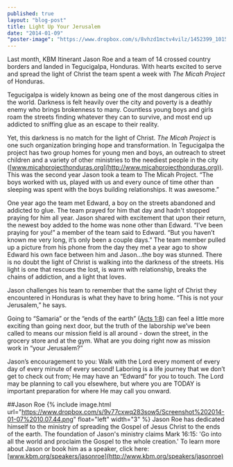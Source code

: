 ```yaml
---
published: true
layout: "blog-post"
title: Light Up Your Jerusalem
date: "2014-01-09"
"poster-image": "https://www.dropbox.com/s/8vhzd1mctv4vilz/1452399_10152005503323672_1034151975_n.jpg"
---
```


Last month, KBM Itinerant Jason Roe and a team of 14 crossed country borders and landed in Tegucigalpa, Honduras.  With hearts excited to serve and spread the light of Christ the team spent a week with *The Micah Project* of Honduras. 

Tegucigalpa is widely known as being one of the most dangerous cities in the world.  Darkness is felt heavily over the city and poverty is a deathly enemy who brings brokenness to many.  Countless young boys and girls roam the streets finding whatever they can to survive, and most end up addicted to sniffing glue as an escape to their reality.  

Yet, this darkness is no match for the light of Christ.  *The Micah Project* is one such organization bringing hope and transformation.  In Tegucigalpa the project has two group homes for young men and boys, an outreach to street children and a variety of other ministries to the neediest people in the city ([www.micahprojecthonduras.org](http://www.micahprojecthonduras.org)).  This was the second year Jason took a team to The Micah Project.  “The boys worked with us, played with us and every ounce of time other than sleeping was spent with the boys building relationships.  It was awesome.”

One year ago the team met Edward, a boy on the streets abandoned and addicted to glue.  The team prayed for him that day and hadn't stopped praying for him all year.  Jason shared with excitement that upon their return, the newest boy added to the home was none other than Edward.  “I’ve been praying for you!” a member of the team said to Edward.  “But you haven’t known me very long, it’s only been a couple days.”  The team member pulled up a picture from his phone from the day they met a year ago to show Edward his own face between him and Jason…the boy was stunned.  There is no doubt the light of Christ is walking into the darkness of the streets.  His light is one that rescues the lost, is warm with relationship, breaks the chains of addiction, and a light that loves.

Jason challenges his team to remember that the same light of Christ they encountered in Honduras is what they have to bring home.  “This is not your Jerusalem,” he says.

Going to “Samaria” or the “ends of the earth” ([Acts 1:8](http://www.biblegateway.com/passage/?search=Acts%201:1-10&version=NIV)) can feel a little more exciting than going next door, but the truth of the laborship we’ve been called to means our mission field is all around - down the street, in the grocery store and at the gym.  What are you doing right now as mission work in “your Jerusalem?”  

Jason’s encouragement to you: Walk with the Lord every moment of every day of every minute of every second!  Laboring is a life journey that we don’t get to check out from; He may have an “Edward” for you to touch.  The Lord may be planning to call you elsewhere, but where you are TODAY is important preparation for where He may call you onward.

##Jason Roe
{% include image.html url="https://www.dropbox.com/s/9v77cxwq283sow5/Screenshot%202014-01-07%2010.07.44.png" float="left" width="3" %} Jason Roe has dedicated himself to the ministry of spreading the Gospel of Jesus Christ to the ends of the earth. The foundation of Jason's ministry claims Mark 16:15: 'Go into all the world and proclaim the Gospel to the whole creation.'
To learn more about Jason or book him as a speaker, click here: [www.kbm.org/speakers/jasonroe](http://www.kbm.org/speakers/jasonroe)
